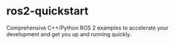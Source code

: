 # ros2-quickstart
Comprehensive C++/Python ROS 2 examples to accelerate your development and get you up and running quickly.

